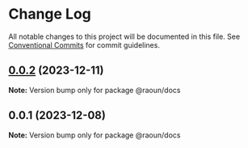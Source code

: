 # Change Log

All notable changes to this project will be documented in this file.
See [Conventional Commits](https://conventionalcommits.org) for commit guidelines.

## [0.0.2](https://github.com-raoun4136/Raoun4136/raoun/compare/@raoun/docs@0.0.1...@raoun/docs@0.0.2) (2023-12-11)

**Note:** Version bump only for package @raoun/docs





## 0.0.1 (2023-12-08)

**Note:** Version bump only for package @raoun/docs
